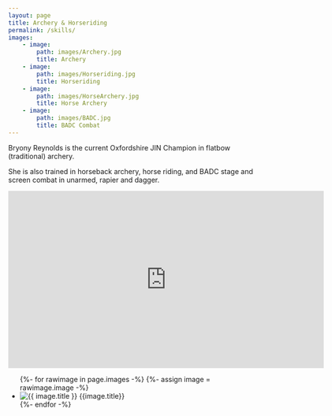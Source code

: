 ```yaml
---
layout: page
title: Archery & Horseriding
permalink: /skills/
images:
    - image:
        path: images/Archery.jpg
        title: Archery
    - image: 
        path: images/Horseriding.jpg
        title: Horseriding
    - image: 
        path: images/HorseArchery.jpg
        title: Horse Archery
    - image: 
        path: images/BADC.jpg
        title: BADC Combat
---
```


Bryony Reynolds is the current Oxfordshire JIN Champion in flatbow (traditional) archery. 

She is also trained in horseback archery, horse riding, and BADC stage and screen combat in unarmed, rapier and dagger.

<div class="youtube-embed">
    <iframe src="https://player.vimeo.com/video/696070099?" width="640" height="360" frameborder="0" allow="autoplay; fullscreen" allowfullscreen="" id="yui_3_17_2_1_1608744716903_103"></iframe>
</div>

<ul class="gallery">
    {%- for rawimage in page.images -%}
    {%- assign image = rawimage.image -%}
    <li>
        <img src="{{ site.url }}/{{ image.path }}" alt="{{ image.title }}" onclick="overlayImage(this)"/>
        <span>{{image.title}}</span>
    </li>
    {%- endfor -%}
</ul>
<div class="gallery-overlay">
    <div class="gallery-image-container">
        <a href="javascript:void(0);" class="close-button" onclick="closeOverlay()">
            <span></span>
            <span></span>
            <span></span>
        </a>
        <img id="gallery-image"/>
        <a href="javascript:void(0);" class="prev-button" onclick="galleryPrev()">
            <span></span>
            <span></span>
            <span></span>
        </a>
        <a href="javascript:void(0);" class="next-button" onclick="galleryNext()">
            <span></span>
            <span></span>
            <span></span>
        </a>
    </div>
</div>
